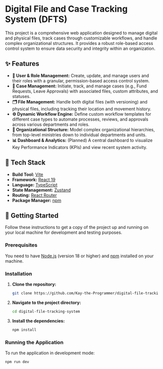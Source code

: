 # Digital File and Case Tracking System (DFTS)

This project is a comprehensive web application designed to manage digital and physical files, track cases through customizable workflows, and handle complex organizational structures. It provides a robust role-based access control system to ensure data security and integrity within an organization.

## ✨ Features

*   **👤 User & Role Management:** Create, update, and manage users and their roles with a granular, permission-based access control system.
*   **📂 Case Management:** Initiate, track, and manage cases (e.g., Fund Requests, Leave Approvals) with associated files, custom attributes, and statuses.
*   **🗂️ File Management:** Handle both digital files (with versioning) and physical files, including tracking their location and movement history.
*   **⚙️ Dynamic Workflow Engine:** Define custom workflow templates for different case types to automate processes, reviews, and approvals across various departments and roles.
*   **🏢 Organizational Structure:** Model complex organizational hierarchies, from top-level ministries down to individual departments and units.
*   **📊 Dashboard & Analytics:** (Planned) A central dashboard to visualize Key Performance Indicators (KPIs) and view recent system activity.

## 🚀 Tech Stack

*   **Build Tool:** [Vite](https://vitejs.dev/)
*   **Framework:** [React 19](https://react.dev/)
*   **Language:** [TypeScript](https://www.typescriptlang.org/)
*   **State Management:** [Zustand](https://github.com/pmndrs/zustand)
*   **Routing:** [React Router](https://reactrouter.com/)
*   **Package Manager:** [npm](https://www.npmjs.com/)

## 🏁 Getting Started

Follow these instructions to get a copy of the project up and running on your local machine for development and testing purposes.

### Prerequisites

You need to have [Node.js](https://nodejs.org/) (version 18 or higher) and [npm](https://www.npmjs.com/) installed on your machine.

### Installation

1.  **Clone the repository:**
    ```sh
    git clone https://github.com/Kay-the-Programmer/digital-file-tracking-system.git
    ```
2.  **Navigate to the project directory:**
    ```sh
    cd digital-file-tracking-system
    ```
3.  **Install the dependencies:**
    ```sh
    npm install
    ```

### Running the Application

To run the application in development mode:

```sh
npm run dev
```